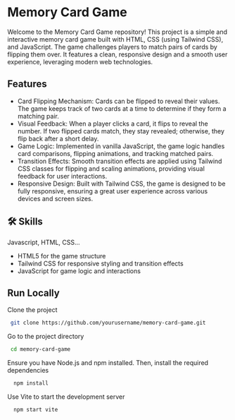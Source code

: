 
# Memory Card Game
Welcome to the Memory Card Game repository! This project is a simple and interactive memory card game built with HTML, CSS (using Tailwind CSS), and JavaScript. The game challenges players to match pairs of cards by flipping them over. It features a clean, responsive design and a smooth user experience, leveraging modern web technologies.


## Features

- Card Flipping Mechanism: Cards can be flipped to reveal their values. The game keeps track of two cards at a time to determine if they form a matching pair.
- Visual Feedback: When a player clicks a card, it flips to reveal the number. If two flipped cards match, they stay revealed; otherwise, they flip back after a short delay.
- Game Logic: Implemented in vanilla JavaScript, the game logic handles card comparisons, flipping animations, and tracking matched pairs.
- Transition Effects: Smooth transition effects are applied using Tailwind CSS classes for flipping and scaling animations, providing visual feedback for user interactions.
- Responsive Design: Built with Tailwind CSS, the game is designed to be fully responsive, ensuring a great user experience across various devices and screen sizes.


## 🛠 Skills
Javascript, HTML, CSS...

- HTML5 for the game structure
- Tailwind CSS for responsive styling and transition effects
- JavaScript for game logic and interactions

## Run Locally

Clone the project

```bash
 git clone https://github.com/yourusername/memory-card-game.git

```

Go to the project directory

```bash
 cd memory-card-game

```
Ensure you have Node.js and npm installed. Then, install the required dependencies


```bash
  npm install
```

Use Vite to start the development server

```bash
  npm start vite
```

